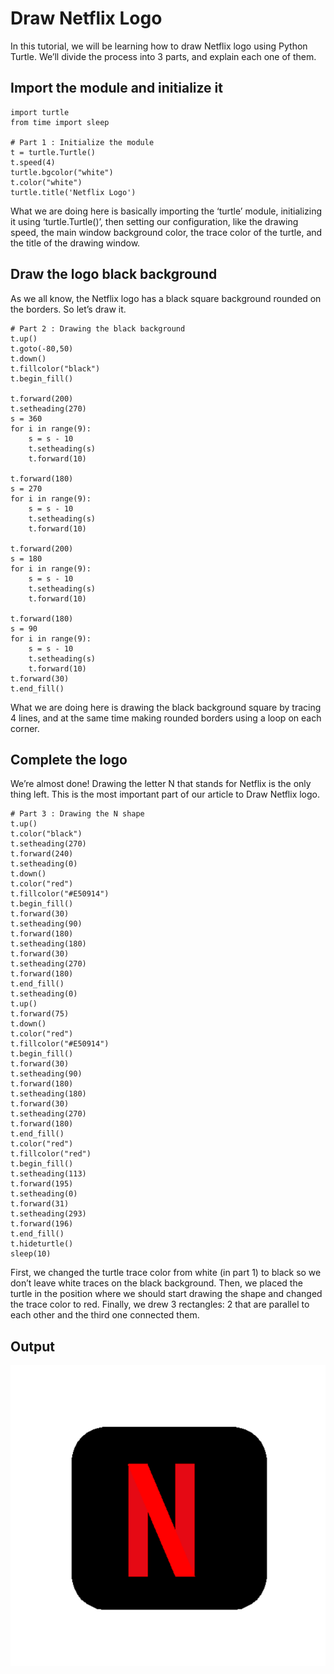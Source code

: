 # Draw Netflix Logo

In this tutorial, we will be learning how to draw Netflix logo using Python Turtle. We’ll divide the process into 3 parts, and explain each one of them.

## Import the module and initialize it

```
import turtle
from time import sleep

# Part 1 : Initialize the module
t = turtle.Turtle()
t.speed(4)
turtle.bgcolor("white")
t.color("white")
turtle.title('Netflix Logo')
```

What we are doing here is basically importing the ‘turtle’ module, initializing it using ‘turtle.Turtle()’, then setting our configuration, like the drawing speed, the main window background color, the trace color of the turtle, and the title of the drawing window.

## Draw the logo black background

As we all know, the Netflix logo has a black square background rounded on the borders. So let’s draw it.

```
# Part 2 : Drawing the black background
t.up()
t.goto(-80,50)
t.down()
t.fillcolor("black")
t.begin_fill()

t.forward(200)
t.setheading(270)
s = 360
for i in range(9):
    s = s - 10
    t.setheading(s)
    t.forward(10)
    
t.forward(180)
s = 270
for i in range(9):
    s = s - 10
    t.setheading(s)
    t.forward(10)

t.forward(200)
s = 180
for i in range(9):
    s = s - 10
    t.setheading(s)
    t.forward(10)

t.forward(180)
s = 90
for i in range(9):
    s = s - 10
    t.setheading(s)
    t.forward(10)
t.forward(30)    
t.end_fill()
```

What we are doing here is drawing the black background square by tracing 4 lines, and at the same time making rounded borders using a loop on each corner.

## Complete the logo

We’re almost done! Drawing the letter N that stands for Netflix is the only thing left. This is the most important part of our article to Draw Netflix logo.

```
# Part 3 : Drawing the N shape
t.up()
t.color("black")
t.setheading(270)
t.forward(240)
t.setheading(0)
t.down()
t.color("red")
t.fillcolor("#E50914")
t.begin_fill()
t.forward(30)
t.setheading(90)
t.forward(180)
t.setheading(180)
t.forward(30)
t.setheading(270)
t.forward(180)
t.end_fill()
t.setheading(0)
t.up()
t.forward(75)
t.down()
t.color("red")
t.fillcolor("#E50914")
t.begin_fill()
t.forward(30)
t.setheading(90)
t.forward(180)
t.setheading(180)
t.forward(30)
t.setheading(270)
t.forward(180)
t.end_fill()
t.color("red")
t.fillcolor("red")
t.begin_fill()
t.setheading(113)
t.forward(195)
t.setheading(0)
t.forward(31)
t.setheading(293)
t.forward(196)
t.end_fill()
t.hideturtle()
sleep(10)
```

First, we changed the turtle trace color from white (in part 1) to black so we don’t leave white traces on the black background. Then, we placed the turtle in the position where we should start drawing the shape and changed the trace color to red. Finally, we drew 3 rectangles: 2 that are parallel to each other and the third one connected them.

## Output

<p align="center"><img src="https://github.com/buddhirangana/draw-netflix-logo/blob/d49acac97f9b2b6fcb3b91e516083b07d9f4d3b7/demo.png"></p>
